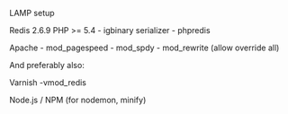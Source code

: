 



LAMP setup

Redis 2.6.9
PHP >= 5.4
     - igbinary serializer
     - phpredis

Apache
     - mod_pagespeed
     - mod_spdy
     - mod_rewrite (allow override all)


And preferably also:


Varnish
     -vmod_redis


Node.js / NPM (for nodemon, minify)
